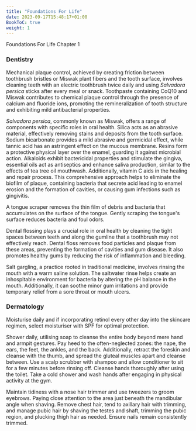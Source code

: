 ```yaml
---
title: "Foundations For Life"
date: 2023-09-17T15:48:17+01:00
BookToC: true
weight: 1
---
```


<n2>Foundations For Life</n2>
<n2a>Chapter 1</n2a>

### Dentistry

Mechanical plaque control, achieved by creating friction between toothbrush bristles or Miswak plant fibers and the tooth surface, involves cleaning teeth with an electric toothbrush twice daily and using *Salvadora persica* sticks after every meal or snack. Toothpaste containing CoQ10 and Miswak contributes to chemical plaque control through the presence of calcium and fluoride ions, promoting the remineralization of tooth structure and exhibiting mild antibacterial properties.

*Salvadora persica*, commonly known as Miswak, offers a range of components with specific roles in oral health. Silica acts as an abrasive material, effectively removing stains and deposits from the tooth surface. Sodium bicarbonate provides a mild abrasive and germicidal effect, while tannic acid has an astringent effect on the mucous membrane. Resins form a protective physical layer over the enamel, guarding it against microbial action. Alkaloids exhibit bactericidal properties and stimulate the gingiva, essential oils act as antiseptics and enhance saliva production, similar to the effects of tea tree oil mouthwash. Additionally, vitamin C aids in the healing and repair process. This comprehensive approach helps to eliminate the biofilm of plaque, containing bacteria that secrete acid leading to enamel erosion and the formation of cavities, or causing gum infections such as gingivitis.

A tongue scraper removes the thin film of debris and bacteria that accumulates on the surface of the tongue. Gently scraping the tongue's surface reduces bacteria and foul odors.

Dental flossing plays a crucial role in oral health by cleaning the tight spaces between teeth and along the gumline that a toothbrush may not effectively reach. Dental floss removes food particles and plaque from these areas, preventing the formation of cavities and gum disease. It also promotes healthy gums by reducing the risk of inflammation and bleeding.

Salt gargling, a practice rooted in traditional medicine, involves rinsing the mouth with a warm saline solution. The saltwater rinse helps create an inhospitable environment for bacteria by altering the pH balance in the mouth. Additionally, it can soothe minor gum irritations and provide temporary relief from a sore throat or mouth ulcers.

### Dermatology

Moisturise daily and if incorporating retinol every other day into the skincare regimen, select moisturiser with SPF for optimal protection.

Shower daily, utilising soap to cleanse the entire body beyond mere hand and armpit gestures. Pay heed to the often-neglected zones: the nape, the ears, the feet, the ankles, and the back. Additionally, retract the foreskin and cleanse with the thumb, and spread the gluteal muscles apart and cleanse between. Use a scalp scrubber with shampoo and allow conditioner to sit for a few minutes before rinsing off. Cleanse hands thoroughly after using the toilet. Take a cold shower and wash hands after engaging in physical activity at the gym.

Maintain tidiness with a nose hair trimmer and use tweezers to groom eyebrows. Paying close attention to the area just beneath the mandibular angle when shaving. Remove chest hair, tend to axillary hair with trimming, and manage pubic hair by shaving the testes and shaft, trimming the pubic region, and plucking thigh hair as needed. Ensure nails remain consistently trimmed.

